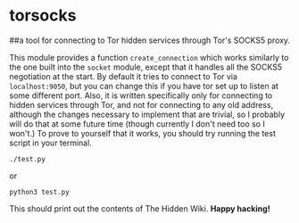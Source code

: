 torsocks
========

##a tool for connecting to Tor hidden services through Tor's SOCKS5 proxy.

This module provides a function `create_connection` which works similarly to the one built into the `socket` module, except that it handles all the SOCKS5 negotiation at the start. By default it tries to connect to Tor via `localhost:9050`, but you can change this if you have tor set up to listen at some different port. Also, it is written specifically only for connecting to hidden services through Tor, and not for connecting to any old address, although the changes necessary to implement that are trivial, so I probably will do that at some future time (though currently I don't need too so I won't.) To prove to yourself that it works, you should try running the test script in your terminal.

    ./test.py

or

    python3 test.py

This should print out the contents of The Hidden Wiki. **Happy hacking!**
